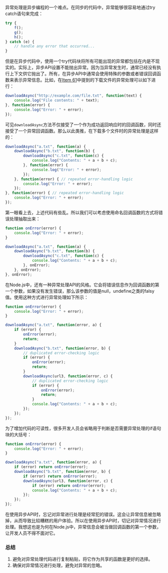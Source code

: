异常处理是异步编程的一个难点。在同步的代码中，异常能够很容易地通过try catch语句来完成：

```js
try {
	f();
	g();
	h();
} catch (e) {
	// handle any error that occurred...
}
```

但是在异步代码中，使用一个try代码块将所有可能出现的异常都包括在内是不现实的。实际上，异步API设置不能抛出异常。因为当异常发生时，通常已经没有执行上下文供它抛出了。所有，在异步API中通常会使用特殊的参数或者错误回调函数来表示异常信息。比如，在[Item 61](http://blog.csdn.net/dm_vincent/article/details/41116863)中提到的下载文件的异常处理可以如下进行：

```js
downloadAsync("http://example.com/file.txt", function(text) {
	console.log("File contents: " + text);
}, function(error) {
	console.log("Error: " + error);
});
```

可见`downloadAsync`方法不仅接受了一个作为成功返回响应时的回调函数，同时还接受了一个异常回调函数。那么以此类推，在下载多个文件时的异常处理是这样的：

```js
downloadAsync("a.txt", function(a) {
	downloadAsync("b.txt", function(b) {
		downloadAsync("c.txt", function(c) {
			console.log("Contents: " + a + b + c);
		}, function(error) {
			console.log("Error: " + error);
		});
	}, function(error) { // repeated error-handling logic
		console.log("Error: " + error);
	});
}, function(error) { // repeated error-handling logic
	console.log("Error: " + error);
});
```

第一眼看上去，上述代码有些乱。所以我们可以考虑使用命名回调函数的方式将错误处理抽取出来：

```js
function onError(error) {
	console.log("Error: " + error);
}

downloadAsync("a.txt", function(a) {
	downloadAsync("b.txt", function(b) {
		downloadAsync("c.txt", function(c) {
			console.log("Contents: " + a + b + c);
		}, onError);
	}, onError);
}, onError);
```

在Node.js中，还有一种异常处理API的风格。它会将错误信息作为回调函数的第一个参数，如果没有发生错误，那么该参数的值是null，undefine之类的falsy值。使用这种方式进行异常处理如下所示：

```js
function onError(error) {
	console.log("Error: " + error);
}

downloadAsync("a.txt", function(error, a) {
	if (error) {
		onError(error);
		return;
	}
	downloadAsync("b.txt", function(error, b) {
		// duplicated error-checking logic
		if (error) {
			onError(error);
			return;
		}
		downloadAsync(url3, function(error, c) {
			// duplicated error-checking logic
			if (error) {
				onError(error);
				return;
			}
			console.log("Contents: " + a + b + c);
		});
	});
});
```

为了增加代码的可读性，很多开发人员会省略用于判断是否需要异常处理的if语句块的大括号：

```js
function onError(error) {
	console.log("Error: " + error);
}

downloadAsync("a.txt", function(error, a) {
	if (error) return onError(error);
	downloadAsync("b.txt", function(error, b) {
		if (error) return onError(error);
		downloadAsync(url3, function(error, c) {
			if (error) return onError(error);
			console.log("Contents: " + a + b + c);
		});
	});
});
```

在使用异步API时，忘记对异常进行处理是经常犯的错误。这会让异常信息被忽略掉，从而导致比较糟糕的用户体验。所以在使用异步API时，切记对异常情况进行处理。我想这也是为何在Node.js中，异常信息会被当做回调函数的第一个参数，让开发人员不得不面对它。

### 总结 ###
1. 避免对异常处理代码进行复制粘贴，将它作为共享的函数是更好的选择。
2. 确保对异常情况进行处理，避免对异常的忽略。



